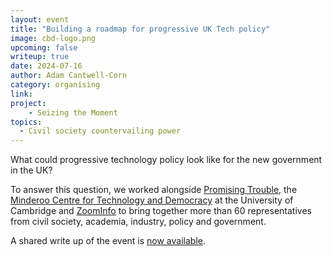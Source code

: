 ```yaml
---
layout: event
title: "Building a roadmap for progressive UK Tech policy"
image: cbd-logo.png
upcoming: false
writeup: true
date: 2024-07-16
author: Adam Cantwell-Corn
category: organising
link: 
project: 
    - Seizing the Moment
topics:
  - Civil society countervailing power
---
```


What could progressive technology policy look like for the new government in the UK?

To answer this question, we worked alongside [Promising Trouble](https://www.promisingtrouble.net/), the [Minderoo Centre for Technology and Democracy](https://www.mctd.ac.uk/) at the University of Cambridge and [ZoomInfo](http://zoominfo.com) to bring together more than 60 representatives from civil society, academia, industry, policy and government.

<!--more-->

A shared write up of the event is [now available](https://www.mctd.ac.uk/wp-content/uploads/2024/07/Building-a-Roadmap-for-Progressive-UK-Tech-Policy-Summary.pdf). 